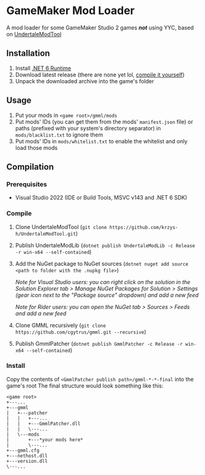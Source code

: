 # GameMaker Mod Loader
A mod loader for some GameMaker Studio 2 games ***not*** using YYC,
based on [UndertaleModTool](https://github.com/krzys-h/UndertaleModTool)

## Installation
1. Install [.NET 6 Runtime](https://dotnet.microsoft.com/en-us/download/dotnet/thank-you/runtime-6.0.3-windows-x64-installer)
2. Download latest release (there are none yet lol, [compile it yourself](#Compilation))
3. Unpack the downloaded archive into the game's folder

## Usage
1. Put your mods in `<game root>/gmml/mods`
2. Put mods' IDs (you can get them from the mods' `manifest.json` file) or paths (prefixed with your system's directory separator)
   in `mods/blacklist.txt` to ignore them
3. Put mods' IDs in `mods/whitelist.txt` to enable the whitelist and only load those mods

## Compilation
### Prerequisites
- Visual Studio 2022 (IDE or Build Tools, MSVC v143 and .NET 6 SDK)
### Compile
1. Clone UndertaleModTool (`git clone https://github.com/krzys-h/UndertaleModTool.git`)
2. Publish UndertaleModLib (`dotnet publish UndertaleModLib -c Release -r win-x64 --self-contained`)
3. Add the NuGet package to NuGet sources (`dotnet nuget add source <path to folder with the .nupkg file>`)

   *Note for Visual Studio users: you can right click on the solution in the Solution Explorer tab >
Manage NuGet Packages for Solution > Settings (gear icon next to the "Package source" dropdown) and add a new feed*

   *Note for Rider users: you can open the NuGet tab > Sources > Feeds and add a new feed*
4. Clone GMML recursively (`git clone https://github.com/cgytrus/gmml.git --recursive`)
5. Publish GmmlPatcher (`dotnet publish GmmlPatcher -c Release -r win-x64 --self-contained`)
### Install
Copy the contents of `<GmmlPatcher publish path>/gmml-*-*-final` into the game's root
The final structure would look something like this:
```
<game root>
+---...
+---gmml
|   +---patcher
|   |   +---...
|   |   +---GmmlPatcher.dll
|   |   \---...
|   \---mods
|       +---*your mods here*
|       \---...
+---gmml.cfg
+---nethost.dll
+---version.dll
\---...
```
